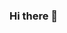 ### Hi there 👋

<!--
**MrTusarRX/MrTusarRX** is a ✨ _special_ ✨ repository because its `README.md` (this file) appears on your GitHub profile.

Here are some ideas to get you started:

- 🔭 I’m currently working on ...i am computer scince student
- 🌱 I’m currently learning ...java
- 👯 I’m looking to collaborate on ...N/A
- 🤔 I’m looking for help with ...MrDarkRX
- 💬 Ask me about ...Life
- 📫 How to reach me: ...mrtusarrx@gmail.com
- 😄 know about my  experiences: ...N/A
- ⚡ Fun fact: ...i am single 😁
-->
